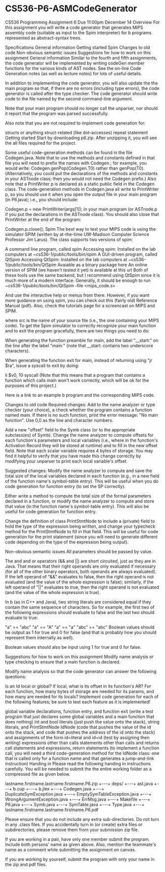 # CS536-P6-ASMCodeGenerator
CS536 Programming Assignment 6
Due 11:00pm December 14
Overview
For this assignment you will write a code generator that generates MIPS assembly code (suitable as input to the Spim interpreter) for b programs represented as abstract-syntax trees.

Specifications
General information
Getting started
Spim
Changes to old code
Non-obvious semantic issues
Suggestions for how to work on this assignment
General information
Similar to the fourth and fifth assignments, the code generator will be implemented by writing codeGen member functions for the various kinds of AST nodes. See the on-line Code Generation notes (as well as lecture notes) for lots of useful details.

In addition to implementing the code generator, you will also update the the main program so that, if there are no errors (including type errors), the code generator is called after the type checker. The code generator should write code to the file named by the second command-line argument.

Note that your main program should no longer call the unparser, nor should it report that the program was parsed successfully.

Also note that you are not required to implement code generation for:

structs or anything struct-related (like dot-accesses)
repeat statement
Getting started
Start by downloading p6.zip. After unzipping it, you will see the all files required for the project.

Some useful code-generation methods can be found in the file Codegen.java. Note that to use the methods and constants defined in that file you will need to prefix the names with Codegen.; for example, you would write: Codegen.genPop(Codegen.T0) rather than genPop(T0). (Alternatively, you could put the declarations of the methods and constants in your ASTnode class; then you would not need the Codegen prefix.) Also note that a PrintWriter p is declared as a static public field in the Codegen class. The code-generation methods in Codegen.java all write to PrintWriter p, so you should use it when you open the output file in your main program (in P6.java); i.e., you should include:

Codegen.p = new PrintWriter(args[1]);
in your main program (or ASTnode.p if you put the declarations in the ASTnode class). You should also close that PrintWriter at the end of the program:

Codegen.p.close();
Spim
The best way to test your MIPS code is using the simulator SPIM (written by at-the-time UW-Madison Computer Science Professor Jim Larus). The class supports two versions of spim:

A command line program, called spim
Accessing spim:
Installed on the lab computers at ~cs536-1/public/tools/bin/spim
A GUI-driven program, called QtSpim
Accessing QtSpim:
Installed on the lab computers at ~cs536-1/public/tools/bin/QtSpim
Avaiable as a binary package here
An online version of SPIM (we haven't tested it yet) is available at this url
Both of these tools use the same backend, but I recommend using QtSpim since it is much more of a modern interface. Generally, it should be enough to run
~cs536-1/public/tools/bin/QtSpim -file <mips_code.s>

And use the interactive help or menus from there. However, if you want more guidance on using spim, you can check out this (fairly old) Reference Manual (pdf). Also, check the tutorials page for a screencast on MIPS and SPIM.

where src is the name of your source file (i.e., the one containing your MIPS code). To get the Spim simulator to correctly recognize your main function and to exit the program gracefully, there are two things you need to do:

When generating the function preamble for main, add the label "__start:" on the line after the label "main:" (note that __start: contains two underscore characters).

When generating the function exit for main, instead of returning using "jr $ra", issue a syscall to exit by doing:

li $v0, 10
syscall
(Note that this means that a program that contains a function which calls main won't work correctly, which will be ok for the purposes of this project.)

Here is a link to an example b program and the corresponding MIPS code.

Changes to old code
Required changes:
Add to the name analyzer or type checker (your choice), a check whether the program contains a function named main. If there is no such function, print the error message: "No main function". Use 0,0 as the line and character numbers.

Add a new "offset" field to the Symb class (or to the appropriate subclass(es) of Symb). Change the name analyzer to compute offsets for each function's parameters and local variables (i.e., where in the function's Activation Record they will be stored at runtime) and to fill in the new offset field. Note that each scalar variable requires 4 bytes of storage. You may find it helpful to verify that you have made this change correctly by modifying your unparser to print each local variable's offset.

Suggested changes:
Modify the name analyzer to compute and save the total size of the local variables declared in each function (e.g., in a new field of the function name's symbol-table entry). This will be useful when you do code generation for function entry (to set the SP correctly).

Either write a method to compute the total size of the formal parameters declared in a function, or modify the name analyzer to compute and store that value (in the function name's symbol-table entry). This will also be useful for code generation for function entry.

Change the definition of class PrintStmtNode to include a (private) field to hold the type of the expression being written, and change your typecheck method for the PrintStmtNode to fill in that field. This will be useful for code generation for the print statement (since you will need to generate different code depending on the type of the expression being output).

Non-obvious semantic issues
All parameters should be passed by value.

The and and or operators (&& and ||) are short circuited, just as they are in Java. That means that their right operands are only evaluated if necessary (for all of the other binary operators, both operands are always evaluated). If the left operand of "&&" evaluates to false, then the right operand is not evaluated (and the value of the whole expression is false); similarly, if the left operand of "||" evaluates to true, then the right operand is not evaluated (and the value of the whole expression is true).

In b (as in C++ and Java), two string literals are considered equal if they contain the same sequence of characters. So for example, the first two of the following expressions should evaluate to false and the last two should evaluate to true:

"a" == "abc"
"a" == "A"
"a" == "a"
"abc" == "abc"
Boolean values should be output as 1 for true and 0 for false (and that is probably how you should represent them internally as well).

Boolean values should also be input using 1 for true and 0 for false.

Suggestions for how to work on this assignment
Modify name analysis or type checking to ensure that a main function is declared.

Modify name analysis so that the code generator can answer the following questions:

Is an Id local or global?
If local, what is its offset in its function's AR?
For each function, how many bytes of storage are needed for its params, and how many are needed for its locals?
Implement code generation for each of the following features; be sure to test each feature as it is implemented!

global variable declarations, function entry, and function exit (write a test program that just declares some global variables and a main function that does nothing)
int and bool literals (just push the value onto the stack), string literals, and PrintStmtNode
IdNode (code that pushes the value of the id onto the stack, and code that pushes the address of the id onto the stack) and assignments of the form id=literal and id=id (test by assigning then writing)
expressions other than calls
statements other than calls and returns
call statements and expressions, return statements (to implement a function call, you will need a third code-generation method for the IdNode class: one that is called only for a function name and that generates a jump-and-link instruction)
Handing in
Please read the following handing in instructions carefully. You will be needed to submit the the entire working folder as a compressed file as given below.

lastname.firstname.lastname.firstname.P6.zip
+---+ deps/
+---+ ast.java
+---+ b.cup
+---+ b.jlex
+---+ Codegen.java
+---+ DuplicateSymException.java
+---+ EmptySymTableException.java
+---+ WrongArgumentException.java
+---+ ErrMsg.java
+---+ Makefile
+---+ P6.java
+---+ Symb.java
+---+ SymTable.java
+---+ Type.java
+---+ lastname.firstname.lastname.firstname.P6.pdf

Please ensure that you do not include any extra sub-directories. Do not turn in any .class files. If you accidentally turn in (or create) extra files or subdirectories, please remove them from your submission zip file.

If you are working in a pair, have only one member submit the program. Include both persons' name as given above. Also, mention the teammate's name as a comment while submitting the assignment on canvas.

If you are working by yourself, submit the program with only your name in the zip and pdf files.
